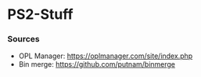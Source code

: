 # PS2-Stuff

### Sources 
- OPL Manager: https://oplmanager.com/site/index.php
- Bin merge: https://github.com/putnam/binmerge
